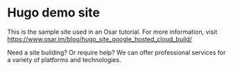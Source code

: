 # Hugo demo site

This is the sample site used in an Osar tutorial. For more information, visit https://www.osar.im/blog/hugo_site_google_hosted_cloud_build/

Need a site building? Or require help? We can offer professional services for a variety of platforms and technologies.